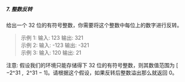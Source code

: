 ##### 7. 整数反转
给出一个 32 位的有符号整数，你需要将这个整数中每位上的数字进行反转。
> 示例 1: 输入: 123 输出: 321  
> 示例 2: 输入: -123 输出: -321  
> 示例 3: 输入: 120 输出: 21

注意:
假设我们的环境只能存储得下 32 位的有符号整数，则其数值范围为 [ −2^31 ,  2^31 − 1]。请根据这个假设，如果反转后整数溢出那么就返回 0。